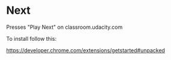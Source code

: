 Next
====

Presses "Play Next" on classroom.udacity.com


To install follow this:

https://developer.chrome.com/extensions/getstarted#unpacked
